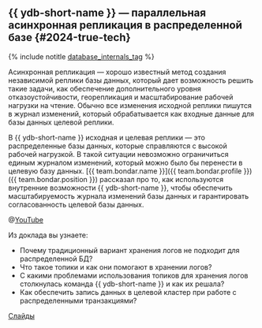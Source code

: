 ## {{ ydb-short-name }} — параллельная асинхронная репликация в распределенной базе {#2024-true-tech}

{% include notitle [database_internals_tag](../../tags.md#database_internals) %}

Асинхронная репликация — хорошо известный метод создания независимой реплики базы данных, который дает возможность решить такие задачи, как обеспечение дополнительного уровня отказоустойчивости, георепликация и масштабирование рабочей нагрузки на чтение. Обычно все изменения исходной реплики пишутся в журнал изменений, который обрабатывается как входные данные для базы данных целевой реплики.

В {{ ydb-short-name }} исходная и целевая реплики — это распределенные базы данных, которые справляются с высокой рабочей нагрузкой. В такой ситуации невозможно ограничиться единым журналом изменений, который можно было бы перенести в целевую базу данных. [{{ team.bondar.name }}]({{ team.bondar.profile }}) ({{ team.bondar.position }}) рассказал про то, как используются внутренние возможности {{ ydb-short-name }}, чтобы обеспечить  масштабируемость журнала изменений базы данных и гарантировать согласованность целевой базы данных.

@[YouTube](https://youtu.be/qrPF8Rjhh2c?si=u0uh6ywqrQ-7mxS5)

Из доклада вы узнаете:
* Почему традиционный вариант хранения логов не подходит для распределенной БД?
* Что такое топики и как они помогают в хранении логов?
* С какими проблемами использования топиков для хранения логов столкнулась команда {{ ydb-short-name }} и как их решала?
* Как обеспечить запись данных в целевой кластер при работе с распределенными транзакциями?

[Слайды](https://presentations.ydb.tech/2024/ru/mts_true_tech/presentation.pdf)
